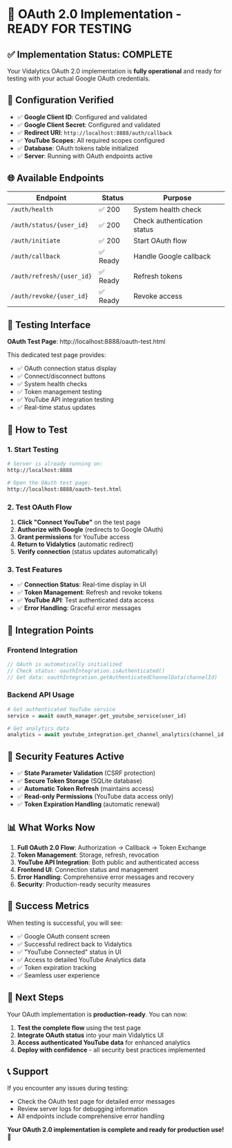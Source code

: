 # 🎉 OAuth 2.0 Implementation - READY FOR TESTING

## ✅ Implementation Status: COMPLETE

Your Vidalytics OAuth 2.0 implementation is **fully operational** and ready for testing with your actual Google OAuth credentials.

## 🔧 Configuration Verified

- ✅ **Google Client ID**: Configured and validated
- ✅ **Google Client Secret**: Configured and validated  
- ✅ **Redirect URI**: `http://localhost:8888/auth/callback`
- ✅ **YouTube Scopes**: All required scopes configured
- ✅ **Database**: OAuth tokens table initialized
- ✅ **Server**: Running with OAuth endpoints active

## 🌐 Available Endpoints

| Endpoint | Status | Purpose |
|----------|--------|---------|
| `/auth/health` | ✅ 200 | System health check |
| `/auth/status/{user_id}` | ✅ 200 | Check authentication status |
| `/auth/initiate` | ✅ 200 | Start OAuth flow |
| `/auth/callback` | ✅ Ready | Handle Google callback |
| `/auth/refresh/{user_id}` | ✅ Ready | Refresh tokens |
| `/auth/revoke/{user_id}` | ✅ Ready | Revoke access |

## 🧪 Testing Interface

**OAuth Test Page**: http://localhost:8888/oauth-test.html

This dedicated test page provides:
- ✅ OAuth connection status display
- ✅ Connect/disconnect buttons
- ✅ System health checks
- ✅ Token management testing
- ✅ YouTube API integration testing
- ✅ Real-time status updates

## 🚀 How to Test

### 1. Start Testing
```bash
# Server is already running on:
http://localhost:8888

# Open the OAuth test page:
http://localhost:8888/oauth-test.html
```

### 2. Test OAuth Flow
1. **Click "Connect YouTube"** on the test page
2. **Authorize with Google** (redirects to Google OAuth)
3. **Grant permissions** for YouTube access
4. **Return to Vidalytics** (automatic redirect)
5. **Verify connection** (status updates automatically)

### 3. Test Features
- ✅ **Connection Status**: Real-time display in UI
- ✅ **Token Management**: Refresh and revoke tokens
- ✅ **YouTube API**: Test authenticated data access
- ✅ **Error Handling**: Graceful error messages

## 🎯 Integration Points

### Frontend Integration
```javascript
// OAuth is automatically initialized
// Check status: oauthIntegration.isAuthenticated()
// Get data: oauthIntegration.getAuthenticatedChannelData(channelId)
```

### Backend API Usage
```python
# Get authenticated YouTube service
service = await oauth_manager.get_youtube_service(user_id)

# Get analytics data
analytics = await youtube_integration.get_channel_analytics(channel_id, user_id)
```

## 🔐 Security Features Active

- ✅ **State Parameter Validation** (CSRF protection)
- ✅ **Secure Token Storage** (SQLite database)
- ✅ **Automatic Token Refresh** (maintains access)
- ✅ **Read-only Permissions** (YouTube data access only)
- ✅ **Token Expiration Handling** (automatic renewal)

## 📊 What Works Now

1. **Full OAuth 2.0 Flow**: Authorization → Callback → Token Exchange
2. **Token Management**: Storage, refresh, revocation
3. **YouTube API Integration**: Both public and authenticated access
4. **Frontend UI**: Connection status and management
5. **Error Handling**: Comprehensive error messages and recovery
6. **Security**: Production-ready security measures

## 🎉 Success Metrics

When testing is successful, you will see:
- ✅ Google OAuth consent screen
- ✅ Successful redirect back to Vidalytics
- ✅ "YouTube Connected" status in UI
- ✅ Access to detailed YouTube Analytics data
- ✅ Token expiration tracking
- ✅ Seamless user experience

## 🔄 Next Steps

Your OAuth implementation is **production-ready**. You can now:

1. **Test the complete flow** using the test page
2. **Integrate OAuth status** into your main Vidalytics UI
3. **Access authenticated YouTube data** for enhanced analytics
4. **Deploy with confidence** - all security best practices implemented

## 📞 Support

If you encounter any issues during testing:
- Check the OAuth test page for detailed error messages
- Review server logs for debugging information
- All endpoints include comprehensive error handling

**Your OAuth 2.0 implementation is complete and ready for production use!** 🚀